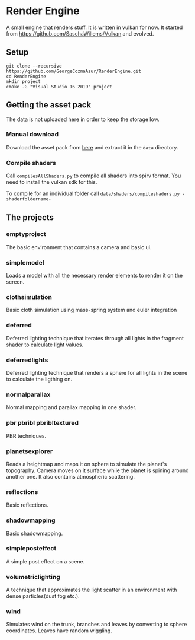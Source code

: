 # Render Engine

A small engine that renders stuff. 
It is written in vulkan for now. It started from https://github.com/SaschaWillems/Vulkan and evolved.

## Setup
```
git clone --recursive https://github.com/GeorgeCozmaAzur/RenderEngine.git
cd RenderEngine
mkdir project
cmake -G "Visual Studio 16 2019" project
```

## Getting the asset pack
The data is not uploaded here in order to keep the storage low. 

### Manual download

Download the asset pack from [here](https://drive.google.com/file/d/1n3LUgbks31gyGP_Spv43xJXuw8tGFrUO/view) and extract it in the ```data``` directory.

### Compile shaders

Call ```compilesAllShaders.py``` to compile all shaders into spirv format. You need to install the vulkan sdk for this.

To compile for an individual folder call ```data/shaders/compileshaders.py -shaderfoldername-```


## The projects

### emptyproject
The basic environment that contains a camera and basic ui.

### simplemodel
Loads a model with all the necessary render elements to render it on the screen.

### clothsimulation
Basic cloth simulation using mass-spring system and euler integration

### deferred
Deferred lighting technique that iterates through all lights in the fragment shader to calculate light values.

### deferredlights
Deferred lighting technique that renders a sphere for all lights in the scene to calculate the ligthing on.

### normalparallax
Normal mapping and parallax mapping in one shader.

### pbr pbribl pbribltextured
PBR techniques.

### planetsexplorer
Reads a heightmap and maps it on sphere to simulate the planet's topography. Camera moves on it surface while the planet is spining around another one. It also contains atmospheric scattering.

### reflections
Basic reflections.

### shadowmapping
Basic shadowmapping.

### simpleposteffect
A simple post effect on a scene.

### volumetriclighting
A technique that approximates the light scatter in an environment with dense particles(dust fog etc.).

### wind
Simulates wind on the trunk, branches and leaves by converting to sphere coordinates. Leaves have random wiggling.

